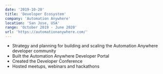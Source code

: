 ```yaml
---
date: '2019-10-20'
title: 'Developer Ecosystem'
company: 'Automation Anywhere'
location: 'San Jose, USA'
range: 'October 2019 - June 2020'
url: 'https://automationanywhere.com/'
---
```


- Strategy and planning for building and scaling the Automation Anywhere developer community
- Built the Automation Anywhere Developer Portal
- Created the Developer Conference
- Hosted meetups, webinars and hackathons

